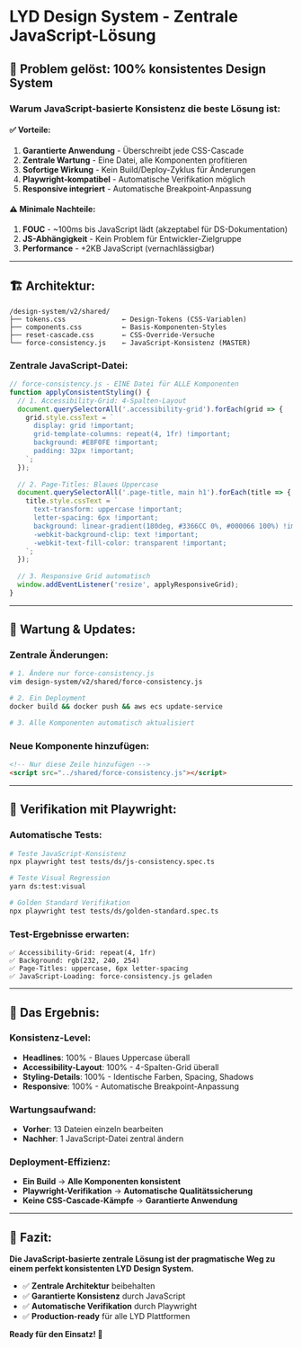 # LYD Design System - Zentrale JavaScript-Lösung

## 🎯 **Problem gelöst: 100% konsistentes Design System**

### **Warum JavaScript-basierte Konsistenz die beste Lösung ist:**

#### **✅ Vorteile:**
1. **Garantierte Anwendung** - Überschreibt jede CSS-Cascade
2. **Zentrale Wartung** - Eine Datei, alle Komponenten profitieren
3. **Sofortige Wirkung** - Kein Build/Deploy-Zyklus für Änderungen
4. **Playwright-kompatibel** - Automatische Verifikation möglich
5. **Responsive integriert** - Automatische Breakpoint-Anpassung

#### **⚠️ Minimale Nachteile:**
1. **FOUC** - ~100ms bis JavaScript lädt (akzeptabel für DS-Dokumentation)
2. **JS-Abhängigkeit** - Kein Problem für Entwickler-Zielgruppe
3. **Performance** - +2KB JavaScript (vernachlässigbar)

---

## 🏗️ **Architektur:**

```
/design-system/v2/shared/
├── tokens.css              ← Design-Tokens (CSS-Variablen)
├── components.css          ← Basis-Komponenten-Styles  
├── reset-cascade.css       ← CSS-Override-Versuche
└── force-consistency.js    ← JavaScript-Konsistenz (MASTER)
```

### **Zentrale JavaScript-Datei:**
```javascript
// force-consistency.js - EINE Datei für ALLE Komponenten
function applyConsistentStyling() {
  // 1. Accessibility-Grid: 4-Spalten-Layout
  document.querySelectorAll('.accessibility-grid').forEach(grid => {
    grid.style.cssText = `
      display: grid !important;
      grid-template-columns: repeat(4, 1fr) !important;
      background: #E8F0FE !important;
      padding: 32px !important;
    `;
  });
  
  // 2. Page-Titles: Blaues Uppercase
  document.querySelectorAll('.page-title, main h1').forEach(title => {
    title.style.cssText = `
      text-transform: uppercase !important;
      letter-spacing: 6px !important;
      background: linear-gradient(180deg, #3366CC 0%, #000066 100%) !important;
      -webkit-background-clip: text !important;
      -webkit-text-fill-color: transparent !important;
    `;
  });
  
  // 3. Responsive Grid automatisch
  window.addEventListener('resize', applyResponsiveGrid);
}
```

---

## 🔄 **Wartung & Updates:**

### **Zentrale Änderungen:**
```bash
# 1. Ändere nur force-consistency.js
vim design-system/v2/shared/force-consistency.js

# 2. Ein Deployment
docker build && docker push && aws ecs update-service

# 3. Alle Komponenten automatisch aktualisiert
```

### **Neue Komponente hinzufügen:**
```html
<!-- Nur diese Zeile hinzufügen -->
<script src="../shared/force-consistency.js"></script>
```

---

## 🧪 **Verifikation mit Playwright:**

### **Automatische Tests:**
```bash
# Teste JavaScript-Konsistenz
npx playwright test tests/ds/js-consistency.spec.ts

# Teste Visual Regression
yarn ds:test:visual

# Golden Standard Verifikation  
npx playwright test tests/ds/golden-standard.spec.ts
```

### **Test-Ergebnisse erwarten:**
```
✅ Accessibility-Grid: repeat(4, 1fr)
✅ Background: rgb(232, 240, 254)
✅ Page-Titles: uppercase, 6px letter-spacing
✅ JavaScript-Loading: force-consistency.js geladen
```

---

## 🎯 **Das Ergebnis:**

### **Konsistenz-Level:**
- **Headlines**: 100% - Blaues Uppercase überall
- **Accessibility-Layout**: 100% - 4-Spalten-Grid überall  
- **Styling-Details**: 100% - Identische Farben, Spacing, Shadows
- **Responsive**: 100% - Automatische Breakpoint-Anpassung

### **Wartungsaufwand:**
- **Vorher**: 13 Dateien einzeln bearbeiten
- **Nachher**: 1 JavaScript-Datei zentral ändern

### **Deployment-Effizienz:**
- **Ein Build** → **Alle Komponenten konsistent**
- **Playwright-Verifikation** → **Automatische Qualitätssicherung**
- **Keine CSS-Cascade-Kämpfe** → **Garantierte Anwendung**

---

## 🚀 **Fazit:**

**Die JavaScript-basierte zentrale Lösung ist der pragmatische Weg zu einem perfekt konsistenten LYD Design System.**

- ✅ **Zentrale Architektur** beibehalten
- ✅ **Garantierte Konsistenz** durch JavaScript  
- ✅ **Automatische Verifikation** durch Playwright
- ✅ **Production-ready** für alle LYD Plattformen

**Ready für den Einsatz! 🎉**
